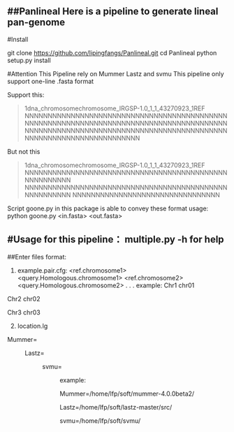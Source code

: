 ##Panlineal
Here is a pipeline to generate lineal pan-genome
--------------------


#Install  

git clone https://github.com/lipingfangs/Panlineal.git
cd Panlineal
python setup.py install

#Attention 
This Pipeline rely on Mummer Lastz and svmu
This pipeline only support one-line .fasta format

Support this:

>1dna_chromosomechromosome_IRGSP-1.0_1_1_43270923_1REF
NNNNNNNNNNNNNNNNNNNNNNNNNNNNNNNNNNNNNNNNNNNNNNNNNNNNNNNNNNNNNNNNNNNNNNNNNNNNNNNNNNNNNNNNNNNNNNNNNNNNNNNNNNNNNNNNNNNNNNNNNNNNNNNNNNNNNNNNNNNNNNNNNNNNNNNNNNNNN

But not this

>1dna_chromosomechromosome_IRGSP-1.0_1_1_43270923_1REF
NNNNNNNNNNNNNNNNNNNNNNNNNNNNNNNNNNNNNNNNNNNNNNNNNNNNNN
NNNNNNNNNNNNNNNNNNNNNNNNNNNNNNNNNNNNNNNNNNNNNNNNNNNNNN
NNNNNNNNNNNNNNNNNNNNNNNNNNNNNNNN

Script goone.py in this package is able to convey these format
usage:
python goone.py <in.fasta> <out.fasta>

#Usage for this pipeline：
multiple.py -h for help
--------------------

##Enter files format:
1.  example.pair.cfg:
<ref.chromosome1> <query.Homologous.chromosome1>
<ref.chromosome2> <query.Homologous.chromosome2>
.
.
.
example:
Chr1	chr01

Chr2	chr02

Chr3	chr03

2.  location.lg

Mummer=<Dir of software mummer>
  
Lastz=<Dir of software lastz> 
  
svmu=<Dir of software svmu>
  
example:

Mummer=/home/lfp/soft/mummer-4.0.0beta2/

Lastz=/home/lfp/soft/lastz-master/src/

svmu=/home/lfp/soft/svmu/

  


